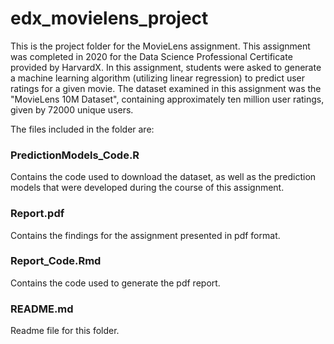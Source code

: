 # edx_movielens_project
This is the project folder for the MovieLens assignment. This assignment was completed in 2020 for the Data Science Professional Certificate provided by HarvardX. In this assignment, students were asked to generate a machine learning algorithm (utilizing linear regression) to predict user ratings for a given movie. The dataset examined in this assignment was the "MovieLens 10M Dataset", containing approximately ten million user ratings, given by 72000 unique users. 

The files included in the folder are:
### PredictionModels_Code.R
Contains the code used to download the dataset, as well as the prediction models that were developed during the course of this assignment.

### Report.pdf
Contains the findings for the assignment presented in pdf format.

### Report_Code.Rmd
Contains the code used to generate the pdf report.

### README.md
Readme file for this folder.
